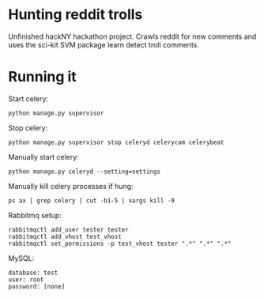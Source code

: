 Hunting reddit trolls
===============================================================

Unfinished hackNY hackathon project. Crawls reddit for new comments and uses the sci-kit SVM package learn detect troll comments.

# Running it

Start celery:

    python manage.py supervisor


Stop celery:

    python manage.py supervisor stop celeryd celerycam celerybeat


Manually start celery:

    python manage.py celeryd --setting=settings


Manually kill celery processes if hung:

    ps ax | grep celery | cut -b1-5 | xargs kill -9


Rabbitmq setup:

    rabbitmqctl add_user tester tester
    rabbitmqctl add_vhost test_vhost
    rabbitmqctl set_permissions -p test_vhost tester ".*" ".*" ".*"


MySQL:

    database: test
    user: root
    password: [none]
